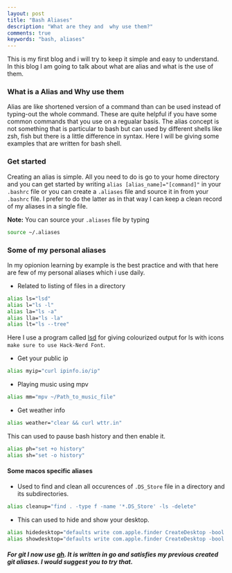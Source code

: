 ```yaml
---
layout: post
title: "Bash Aliases"
description: "What are they and  why use them?"
comments: true 
keywords: "bash, aliases"
---
```

This is my first blog and i will try to keep it simple and easy to understand. In this blog I am going to talk about what are alias and what is the use of them.

### What is a Alias and Why use them 
Alias are like shortened version of a command than can be used instead of typing-out the whole command. These are quite helpful if you have some common commands that you use on a regualar basis. The alias concept is not something that is particular to bash but can used by different shells like zsh, fish but there is a little difference in syntax. Here I will be giving some examples that are written for bash shell.

### Get started
Creating an alias is simple. All you need to do is go to your home directory and you can get started by writing `alias [alias_name]="[command]"` in your `.bashrc` file or you can create a `.aliases` file and source it in from your `.bashrc` file. I prefer to do the latter as in that way I can keep a clean record of my aliases in a single file.

**Note:** You can source your `.aliases` file by typing 
```bash 
source ~/.aliases
```

### Some of my personal aliases

In my opionion learning by example is the best practice and with that here are few of my personal aliases which i use daily.

* Related to listing of files in a directory
```bash
alias ls="lsd"
alias l="ls -l"
alias la="ls -a"   
alias lla="ls -la"
alias lt="ls --tree"
```
Here I use a program called [lsd](https://github.com/Peltoche/lsd) for giving colourized output for ls with icons `make sure to use Hack-Nerd Font`.

* Get your public ip 
```bash
alias myip="curl ipinfo.io/ip"
```
* Playing music using mpv
```bash
alias mm="mpv ~/Path_to_music_file"
```
* Get weather info 
```bash
alias weather="clear && curl wttr.in"
```
This can used to pause bash history and then enable it.
```bash
alias ph="set +o history"
alias sh="set -o history"
```
#### Some macos specific aliases

* Used to find and clean all occurences of `.DS_Store` file in a directory and its subdirectories.
```bash
alias cleanup="find . -type f -name '*.DS_Store' -ls -delete"
```
* This can used to hide and show your desktop.
```bash
alias hidedesktop="defaults write com.apple.finder CreateDesktop -bool false && killall Finder"
alias showdesktop="defaults write com.apple.finder CreateDesktop -bool true && killall Finder"
```

##### For git I now use [gh](https://github.com/cli/cli). It is written in go and satisfies my previous created git aliases. I would suggest you to try that.


